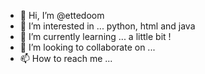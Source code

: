 - 👋 Hi, I’m @ettedoom
- 👀 I’m interested in ... python, html and java
- 🌱 I’m currently learning ... a little bit !
- 💞️ I’m looking to collaborate on ...
- 📫 How to reach me ...

<!---
ettedoom/ettedoom is a ✨ special ✨ repository because its `README.md` (this file) appears on your GitHub profile.
You can click the Preview link to take a look at your changes.
--->
